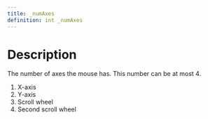 ```yaml
---
title: _numAxes
definition: int _numAxes
---
```


# Description
The number of axes the mouse has. This number can be at most 4.

1. X-axis
2. Y-axis
3. Scroll wheel
4. Second scroll wheel


